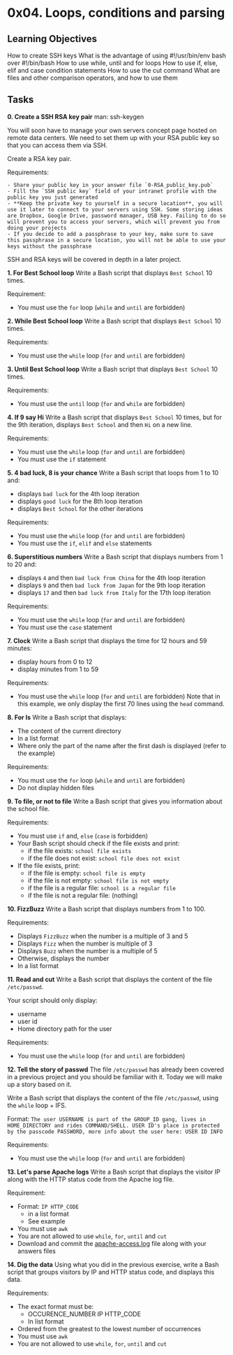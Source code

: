 # 0x04. Loops, conditions and parsing

## Learning Objectives
How to create SSH keys
What is the advantage of using #!/usr/bin/env bash over #!/bin/bash
How to use while, until and for loops
How to use if, else, elif and case condition statements
How to use the cut command
What are files and other comparison operators, and how to use them

## Tasks
**0. Create a SSH RSA key pair**
man: ssh-keygen

You will soon have to manage your own servers concept page hosted on remote data centers. We need to set them up with your RSA public key so that you can access them via SSH.

Create a RSA key pair.

Requirements:

	- Share your public key in your answer file `0-RSA_public_key.pub`
	- Fill the `SSH public key` field of your intranet profile with the public key you just generated
	- **Keep the private key to yourself in a secure location**, you will use it later to connect to your servers using SSH. Some storing ideas are Dropbox, Google Drive, password manager, USB key. Failing to do so will prevent you to access your servers, which will prevent you from doing your projects
	- If you decide to add a passphrase to your key, make sure to save this passphrase in a secure location, you will not be able to use your keys without the passphrase
SSH and RSA keys will be covered in depth in a later project.

**1. For Best School loop**
Write a Bash script that displays `Best School` 10 times.

Requirement:
- You must use the `for` loop (`while` and `until` are forbidden)

**2. While Best School loop**
Write a Bash script that displays `Best School` 10 times.

Requirements:
- You must use the `while` loop (`for` and `until` are forbidden)

**3. Until Best School loop**
Write a Bash script that displays `Best School` 10 times.

Requirements:
- You must use the `until` loop (`for` and `while` are forbidden)

**4. If 9 say Hi**
Write a Bash script that displays `Best School` 10 times, but for the 9th iteration, displays `Best School` and then `Hi` on a new line.

Requirements:
- You must use the `while` loop (`for` and `until` are forbidden)
- You must use the `if` statement

**5. 4 bad luck, 8 is your chance**
Write a Bash script that loops from 1 to 10 and:

- displays `bad luck` for the 4th loop iteration
- displays `good luck` for the 8th loop iteration
- displays `Best School` for the other iterations

Requirements:

- You must use the `while` loop (`for` and `until` are forbidden)
- You must use the `if`, `elif` and `else` statements

**6. Superstitious numbers**
Write a Bash script that displays numbers from 1 to 20 and:

- displays `4` and then `bad luck from China` for the 4th loop iteration
- displays `9` and then `bad luck from Japan` for the 9th loop iteration
- displays `17` and then `bad luck from Italy` for the 17th loop iteration

Requirements:

- You must use the `while` loop (`for` and `until` are forbidden)
- You must use the `case` statement

**7. Clock**
Write a Bash script that displays the time for 12 hours and 59 minutes:

- display hours from 0 to 12
- display minutes from 1 to 59

Requirements:

- You must use the `while` loop (`for` and `until` are forbidden)
Note that in this example, we only display the first 70 lines using the `head` command.

**8. For Is**
Write a Bash script that displays:

- The content of the current directory
- In a list format
- Where only the part of the name after the first dash is displayed (refer to the example)

Requirements:

- You must use the `for` loop (`while` and `until` are forbidden)
- Do not display hidden files

**9. To file, or not to file**
Write a Bash script that gives you information about the school file.

Requirements:

- You must use `if` and, `else` (`case` is forbidden)
- Your Bash script should check if the file exists and print:
	- if the file exists: `school file exists`
	- if the file does not exist: `school file does not exist`
- If the file exists, print:
	- if the file is empty: `school file is empty`
	- if the file is not empty: `school file is not empty`
	- if the file is a regular file: `school is a regular file`
	- if the file is not a regular file: (nothing)

**10. FizzBuzz**
Write a Bash script that displays numbers from 1 to 100.

Requirements:

- Displays `FizzBuzz` when the number is a multiple of 3 and 5
- Displays `Fizz` when the number is multiple of 3
- Displays `Buzz` when the number is a multiple of 5
- Otherwise, displays the number
- In a list format

**11. Read and cut**
Write a Bash script that displays the content of the file `/etc/passwd`.

Your script should only display:

- username
- user id
- Home directory path for the user

Requirements:

- You must use the `while` loop (`for` and `until` are forbidden)

**12. Tell the story of passwd**
The file `/etc/passwd` has already been covered in a previous project and you should be familiar with it. Today we will make up a story based on it.

Write a Bash script that displays the content of the file `/etc/passwd`, using the `while` loop + IFS.

Format: `The user USERNAME is part of the GROUP_ID gang, lives in HOME_DIRECTORY and rides COMMAND/SHELL. USER ID's place is protected by the passcode PASSWORD, more info about the user here: USER ID INFO`

Requirements:

- You must use the `while` loop (`for` and `until` are forbidden)

**13. Let's parse Apache logs**
Write a Bash script that displays the visitor IP along with the HTTP status code from the Apache log file.

Requirement:

- Format: `IP HTTP_CODE`
	- in a list format
	- See example
- You must use `awk`
- You are not allowed to use `while`, `for`, `until` and `cut`
- Download and commit the [apache-access.log](https://intranet-projects-files.s3.amazonaws.com/holbertonschool-sysadmin_devops/80/apache-access.log) file along with your answers files

**14. Dig the data**
Using what you did in the previous exercise, write a Bash script that groups visitors by IP and HTTP status code, and displays this data.

Requirements:

- The exact format must be:
	- OCCURENCE_NUMBER IP HTTP_CODE
	- In list format
- Ordered from the greatest to the lowest number of occurrences
- You must use `awk`
- You are not allowed to use `while`, `for`, `until` and `cut`
